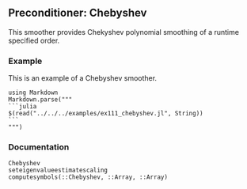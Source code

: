## Preconditioner: Chebyshev

This smoother provides Chekyshev polynomial smoothing of a runtime specified order.

### Example

This is an example of a Chebyshev smoother.

````@eval
using Markdown
Markdown.parse("""
```julia
$(read("../../../examples/ex111_chebyshev.jl", String))
```
""")
````

### Documentation

```@docs
Chebyshev
seteigenvalueestimatescaling
computesymbols(::Chebyshev, ::Array, ::Array)
```
